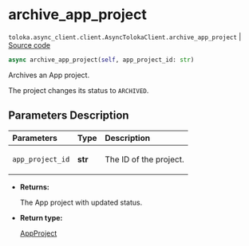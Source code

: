 # archive_app_project
`toloka.async_client.client.AsyncTolokaClient.archive_app_project` | [Source code](https://github.com/Toloka/toloka-kit/blob/v1.1.3/src/async_client/client.py#L0)

```python
async archive_app_project(self, app_project_id: str)
```

Archives an App project.


The project changes its status to `ARCHIVED`.

## Parameters Description

| Parameters | Type | Description |
| :----------| :----| :-----------|
`app_project_id`|**str**|<p>The ID of the project.</p>

* **Returns:**

  The App project with updated status.

* **Return type:**

  [AppProject](toloka.client.app.AppProject.md)
